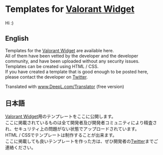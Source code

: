 Templates for [Valorant Widget](https://github.com/nolldayo/ValorantWidget)
====
Hi :)
## English
Templates for the [Valorant Widget](https://github.com/nolldayo/ValorantWidget) are available here.  
All of them have been vetted by the developer and the developer community, and have been uploaded without any security issues.  
Templates can be created using HTML / CSS.  
If you have created a template that is good enough to be posted here, please contact the developer on [Twitter](https://twitter.com/YNZjp).  

Translated with www.DeepL.com/Translator (free version)

## 日本語
[Valorant Widget](https://github.com/nolldayo/ValorantWidget)用のテンプレートをここに公開します。  
ここに掲載されているものは全て開発者及び開発者コミュニティにより精査され、セキュリティ上の問題がない状態でアップロードされています。  
HTML / CSSでテンプレートは制作することが出来ます。  
ここに掲載しても良いテンプレートを作った方は、ぜひ開発者の[Twitter](https://twitter.com/YNZjp)までご連絡ください。  